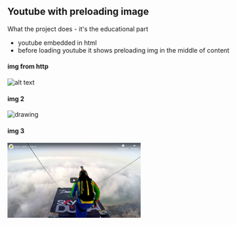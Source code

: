 ## Youtube with preloading image

What the project does - it's the educational part

* youtube embedded in html
* before loading youtube it shows preloading img in the middle of content

#### img from http

![alt text](http://picsum.photos/200/200)

#### img 2

<img src="https://loremflickr.com/320/240" alt="drawing" width="300" title="some cat"/>

#### img 3

<img src="skoczek.png" alt="drawing" width="300"/>




